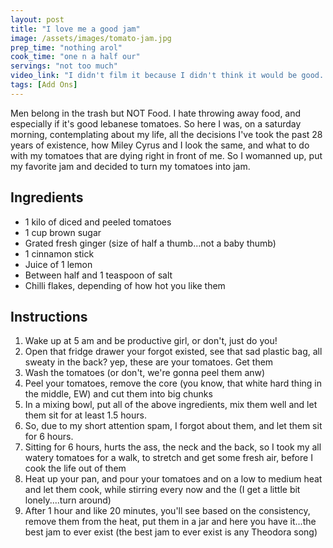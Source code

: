 ```yaml
---
layout: post
title: "I love me a good jam"
image: /assets/images/tomato-jam.jpg
prep_time: "nothing arol"
cook_time: "one n a half our"
servings: "not too much"
video_link: "I didn't film it because I didn't think it would be good..."
tags: [Add Ons] 
---
```


Men belong in the trash but NOT Food. I hate throwing away food, and especially if it's good lebanese tomatoes. So here I was, on a saturday morning, contemplating about my life, all the decisions I've took the past 28 years of existence, how Miley Cyrus and I look the same, and what to do with my tomatoes that are dying right in front of me. So I womanned up, put my favorite jam and decided to turn my tomatoes into jam. 

## Ingredients

* 1 kilo of diced and peeled tomatoes
* 1 cup brown sugar
* Grated fresh ginger (size of half a thumb...not a baby thumb) 
* 1 cinnamon stick 
* Juice of 1 lemon
* Between half and 1 teaspoon of salt
* Chilli flakes, depending of how hot you like them



## Instructions

1. Wake up at 5 am and be productive girl, or don't, just do you!
2. Open that fridge drawer your forgot existed, see that sad plastic bag, all sweaty in the back? yep, these are your tomatoes. Get them 
3. Wash the tomatoes (or don't, we're gonna peel them anw) 
4. Peel your tomatoes, remove the core (you know, that white hard thing in the middle, EW) and cut them into big chunks
5. In a mixing bowl, put all of the above ingredients, mix them well and let them sit for at least 1.5 hours. 
6. So, due to my short attention spam, I forgot about them, and let them sit for 6 hours. 
7. Sitting for 6 hours, hurts the ass, the neck and the back, so I took my all watery tomatoes for a walk, to stretch and get some fresh air, before I cook the life out of them 
8. Heat up your pan, and pour your tomatoes and on a low to medium heat and let them cook, while stirring every now and the (I get a little bit lonely....turn around)
9. After 1 hour and like 20 minutes, you'll see based on the consistency, remove them from the heat, put them in a jar and here you have it...the best jam to ever exist (the best jam to ever exist is any Theodora song)

